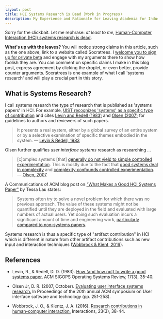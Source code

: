 ```yaml
---
layout: post
title: HCI Systems Research is Dead (Work in Progress)
description: My Experience and Rationale for Leaving Academia for Industry — [Steven Jeuris](https://whatheco.de/)
---
```


Sorry for the clickbait. Let me rephrase: _at least to me_, [Human-Computer Interaction (HCI) systems research is dead](https://socratrees.wiki/statement/details/1326).

**What's up with the leaves?** You will notice strong claims in this article, such as the one above, link to a website called Socratrees. I [welcome you to sign up for private beta](https://socratrees.azurewebsites.net/authenticate/register) and engage with my arguments there to show how foolish they are. You can comment on specific claims I make in this blog post, express agreement by clicking the droplet, or even better, provide counter arguments. Socratrees is one example of what I call 'systems research' and will play a crucial part in this story.

## What is Systems Research?

I call systems research the type of research that is published  as 'systems papers' in HCI. For example, [UIST recognizes 'systems' as a specific type of contribution](https://uist.acm.org/uist2019/author-guide/) and cites [Levin and Redell (1983)][1] and [Olsen (2007)][2] for guidelines to authors and reviewers of such papers.

> It presents a real system, either by a global survey of an entire system or by a selective examination of specific themes embodied in the system. — [Levin & Redell, 1983][1]

Olsen further qualifies _user interface systems_ research as researching ...

> [c]omplex systems [that] [generally do not yield to simple controlled experimentation](https://socratrees.wiki/statement/details/1340). This is mostly due to the fact that [good systems deal in complexity](https://socratrees.wiki/statement/details/1343) and [complexity confounds controlled experimentation](https://socratrees.wiki/statement/details/1344). — [Olsen, 2007][2]

A Communications of ACM blog post on ["What Makes a Good HCI Systems Paper"][3] by Tessa Lau states:

> Systems often try to solve a novel problem for which there was no previous approach. The value of these systems might not be quantified until they are deployed in the field and evaluated with large numbers of actual users.  Yet doing such evaluation incurs a significant amount of time and engineering work, [particularly compared to non-systems papers](https://socratrees.wiki/statement/details/985).

Systems research is thus a specific type of "artifact contribution" in HCI which is different in nature from other artifact contributions such as new input and interaction techniques ([Wobbrock & Kient, 2016][4]).

## References

- Levin, R., & Redell, D. D. (1983). [How (and how not) to write a good systems paper.][1] ACM SIGOPS Operating Systems Review, 17(3), 35-40.
- Olsen Jr, D. R. (2007, October). [Evaluating user interface systems research.][2] In Proceedings of the 20th annual ACM symposium on User interface software and technology (pp. 251-258).
- Wobbrock, J. O., & Kientz, J. A. (2016). [Research contributions in human-computer interaction.][4] Interactions, 23(3), 38-44.

  [1]: https://www.usenix.org/legacy/event/samples/submit/advice.html
  [2]: https://dl.acm.org/doi/10.1145/1294211.1294256
  [3]: https://cacm.acm.org/blogs/blog-cacm/86066-what-makes-a-good-hci-systems-paper/fulltext
  [4]: http://faculty.washington.edu/wobbrock/pubs/interactions-16.pdf
  